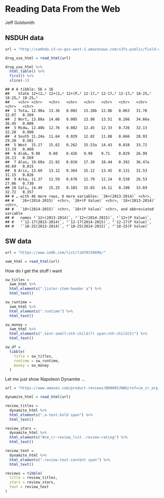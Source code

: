 Reading Data From the Web
================
Jeff Goldsmith

## NSDUH data

``` r
url = "http://samhda.s3-us-gov-west-1.amazonaws.com/s3fs-public/field-uploads/2k15StateFiles/NSDUHsaeShortTermCHG2015.htm"

drug_use_html = read_html(url)
```

``` r
drug_use_html %>% 
  html_table() %>% 
  first() %>% 
  slice(-1)
```

    ## # A tibble: 56 × 16
    ##    State 12+(2…¹ 12+(2…² 12+(P…³ 12-17…⁴ 12-17…⁵ 12-17…⁶ 18-25…⁷ 18-25…⁸ 18-25…⁹
    ##    <chr> <chr>   <chr>   <chr>   <chr>   <chr>   <chr>   <chr>   <chr>   <chr>  
    ##  1 Tota… 12.90a  13.36   0.002   13.28b  12.86   0.063   31.78   32.07   0.369  
    ##  2 Nort… 13.88a  14.66   0.005   13.98   13.51   0.266   34.66a  36.45   0.008  
    ##  3 Midw… 12.40b  12.76   0.082   12.45   12.33   0.726   32.13   32.20   0.900  
    ##  4 South 11.24a  11.64   0.029   12.02   11.88   0.666   28.93   29.20   0.581  
    ##  5 West  15.27   15.62   0.262   15.53a  14.43   0.018   33.72   33.19   0.460  
    ##  6 Alab… 9.98    9.60    0.426   9.90    9.71    0.829   26.99   26.13   0.569  
    ##  7 Alas… 19.60a  21.92   0.010   17.30   18.44   0.392   36.47a  40.69   0.015  
    ##  8 Ariz… 13.69   13.12   0.364   15.12   13.45   0.131   31.53   31.15   0.826  
    ##  9 Arka… 11.37   11.59   0.678   12.79   12.14   0.538   26.53   27.06   0.730  
    ## 10 Cali… 14.49   15.25   0.103   15.03   14.11   0.190   33.69   32.72   0.357  
    ## # … with 46 more rows, 6 more variables: `26+(2013-2014)` <chr>,
    ## #   `26+(2014-2015)` <chr>, `26+(P Value)` <chr>, `18+(2013-2014)` <chr>,
    ## #   `18+(2014-2015)` <chr>, `18+(P Value)` <chr>, and abbreviated variable
    ## #   names ¹​`12+(2013-2014)`, ²​`12+(2014-2015)`, ³​`12+(P Value)`,
    ## #   ⁴​`12-17(2013-2014)`, ⁵​`12-17(2014-2015)`, ⁶​`12-17(P Value)`,
    ## #   ⁷​`18-25(2013-2014)`, ⁸​`18-25(2014-2015)`, ⁹​`18-25(P Value)`

## SW data

``` r
url = "https://www.imdb.com/list/ls070150896/"

swm_html = read_html(url)
```

How do I get the stuff i want

``` r
sw_titles = 
  swm_html %>% 
  html_elements(".lister-item-header a") %>% 
  html_text()

sw_runtime = 
  swm_html %>% 
  html_elements(".runtime") %>% 
  html_text()

sw_money = 
  swm_html %>% 
  html_elements(".text-small:nth-child(7) span:nth-child(5)") %>% 
  html_text()

sw_df = 
  tibble(
    title = sw_titles,
    runtime = sw_runtime,
    money = sw_money
  )
```

Let me just show Napoleon Dynamite …

``` r
url = "https://www.amazon.com/product-reviews/B00005JNBQ/ref=cm_cr_arp_d_viewopt_rvwer?ie=UTF8&reviewerType=avp_only_reviews&sortBy=recent&pageNumber=2"

dynamite_html = read_html(url)

review_titles = 
  dynamite_html %>%
  html_elements(".a-text-bold span") %>%
  html_text()

review_stars = 
  dynamite_html %>%
  html_elements("#cm_cr-review_list .review-rating") %>%
  html_text()

review_text = 
  dynamite_html %>%
  html_elements(".review-text-content span") %>%
  html_text()

reviews = tibble(
  title = review_titles,
  stars = review_stars,
  text = review_text
)
```
